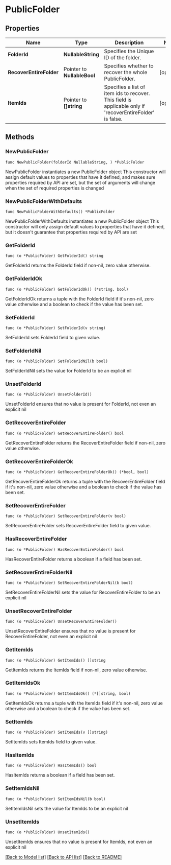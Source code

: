 # PublicFolder

## Properties

Name | Type | Description | Notes
------------ | ------------- | ------------- | -------------
**FolderId** | **NullableString** | Specifies the Unique ID of the folder. | 
**RecoverEntireFolder** | Pointer to **NullableBool** | Specifies whether to recover the whole PublicFolder. | [optional] 
**ItemIds** | Pointer to **[]string** | Specifies a list of item ids to recover. This field is applicable only if &#39;recoverEntireFolder&#39; is false. | [optional] 

## Methods

### NewPublicFolder

`func NewPublicFolder(folderId NullableString, ) *PublicFolder`

NewPublicFolder instantiates a new PublicFolder object
This constructor will assign default values to properties that have it defined,
and makes sure properties required by API are set, but the set of arguments
will change when the set of required properties is changed

### NewPublicFolderWithDefaults

`func NewPublicFolderWithDefaults() *PublicFolder`

NewPublicFolderWithDefaults instantiates a new PublicFolder object
This constructor will only assign default values to properties that have it defined,
but it doesn't guarantee that properties required by API are set

### GetFolderId

`func (o *PublicFolder) GetFolderId() string`

GetFolderId returns the FolderId field if non-nil, zero value otherwise.

### GetFolderIdOk

`func (o *PublicFolder) GetFolderIdOk() (*string, bool)`

GetFolderIdOk returns a tuple with the FolderId field if it's non-nil, zero value otherwise
and a boolean to check if the value has been set.

### SetFolderId

`func (o *PublicFolder) SetFolderId(v string)`

SetFolderId sets FolderId field to given value.


### SetFolderIdNil

`func (o *PublicFolder) SetFolderIdNil(b bool)`

 SetFolderIdNil sets the value for FolderId to be an explicit nil

### UnsetFolderId
`func (o *PublicFolder) UnsetFolderId()`

UnsetFolderId ensures that no value is present for FolderId, not even an explicit nil
### GetRecoverEntireFolder

`func (o *PublicFolder) GetRecoverEntireFolder() bool`

GetRecoverEntireFolder returns the RecoverEntireFolder field if non-nil, zero value otherwise.

### GetRecoverEntireFolderOk

`func (o *PublicFolder) GetRecoverEntireFolderOk() (*bool, bool)`

GetRecoverEntireFolderOk returns a tuple with the RecoverEntireFolder field if it's non-nil, zero value otherwise
and a boolean to check if the value has been set.

### SetRecoverEntireFolder

`func (o *PublicFolder) SetRecoverEntireFolder(v bool)`

SetRecoverEntireFolder sets RecoverEntireFolder field to given value.

### HasRecoverEntireFolder

`func (o *PublicFolder) HasRecoverEntireFolder() bool`

HasRecoverEntireFolder returns a boolean if a field has been set.

### SetRecoverEntireFolderNil

`func (o *PublicFolder) SetRecoverEntireFolderNil(b bool)`

 SetRecoverEntireFolderNil sets the value for RecoverEntireFolder to be an explicit nil

### UnsetRecoverEntireFolder
`func (o *PublicFolder) UnsetRecoverEntireFolder()`

UnsetRecoverEntireFolder ensures that no value is present for RecoverEntireFolder, not even an explicit nil
### GetItemIds

`func (o *PublicFolder) GetItemIds() []string`

GetItemIds returns the ItemIds field if non-nil, zero value otherwise.

### GetItemIdsOk

`func (o *PublicFolder) GetItemIdsOk() (*[]string, bool)`

GetItemIdsOk returns a tuple with the ItemIds field if it's non-nil, zero value otherwise
and a boolean to check if the value has been set.

### SetItemIds

`func (o *PublicFolder) SetItemIds(v []string)`

SetItemIds sets ItemIds field to given value.

### HasItemIds

`func (o *PublicFolder) HasItemIds() bool`

HasItemIds returns a boolean if a field has been set.

### SetItemIdsNil

`func (o *PublicFolder) SetItemIdsNil(b bool)`

 SetItemIdsNil sets the value for ItemIds to be an explicit nil

### UnsetItemIds
`func (o *PublicFolder) UnsetItemIds()`

UnsetItemIds ensures that no value is present for ItemIds, not even an explicit nil

[[Back to Model list]](../README.md#documentation-for-models) [[Back to API list]](../README.md#documentation-for-api-endpoints) [[Back to README]](../README.md)


